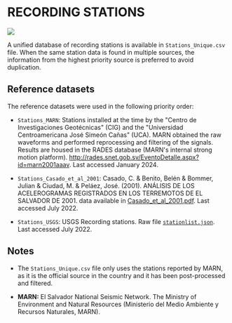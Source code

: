 # RECORDING STATIONS

![](recording_stations.png)

A unified database of recording stations is available in `Stations_Unique.csv` file.
When the same station data is found in multiple sources, the information from the highest priority source is preferred to avoid duplication.


## Reference datasets

The reference datasets were used in the following priority order:

- `Stations_MARN`: Stations installed at the time by the "Centro de Investigaciones Geotécnicas" (CIG) and the "Universidad Centroamericana José Simeón Cañas" (UCA). MARN obtained the raw waveforms and performed reprocessing and filtering of the signals. Results are housed in the RADES database (MARN's internal strong motion platform). http://rades.snet.gob.sv/EventoDetalle.aspx?id=marn2001aaav. Last accessed January 2024.

- `Stations_Casado_et_al_2001`: Casado, C. & Benito, Belén & Bommer, Julian & Ciudad, M. & Peláez, José. (2001). ANÁLISIS DE LOS ACELEROGRAMAS REGISTRADOS EN LOS TERREMOTOS DE EL SALVADOR DE 2001. data available in [Casado_et_al_2001.pdf](https://www.researchgate.net/publication/251945282_ANALISIS_DE_LOS_ACELEROGRAMAS_REGISTRADOS_EN_LOS_TERREMOTOS_DE_EL_SALVADOR_DE_2001). Last accessed July 2022.

- `Stations_USGS`: USGS Recording stations. Raw file [`stationlist.json`](https://earthquake.usgs.gov/product/shakemap/usp000a9jv/atlas/1594170340990/download/stationlist.json). Last accessed July 2022.


## Notes

- The `Stations_Unique.csv` file only uses the stations reported by MARN, as it is the official source in the country and it has been post-processed and filtered.

- **MARN:** El Salvador National Seismic Network. The Ministry of Environment and Natural Resources (Ministerio del Medio Ambiente y Recursos Naturales, MARN).
